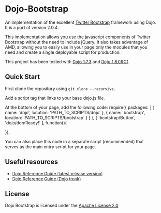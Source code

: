 Dojo-Bootstrap
==============

An implementation of the excellent [Twitter Bootstrap](http://twitter.github.com/bootstrap/) framework using Dojo. It is a port of version 2.0.4.

This implementation allows you use the javascript components of Twitter Bootstrap without the need to include jQuery. It also takes advantage of AMD, allowing you to easily use in your page only the modules that you need and create a single deployable script for production.

This project has been tested with [Dojo 1.7.3](http://dojotoolkit.org/download/) and [Dojo 1.8.0RC1](http://download.dojotoolkit.org/release-1.8.0rc1/).

Quick Start
-----------

First clone the repository using `git clone --recursive`.

Add a script tag that links to your base dojo.js file.
<script data-dojo-config="async: 1, tlmSiblingOfDojo: 0, isDebug: 1" src="PATH_TO_SCRIPTS/dojo/dojo.js"></script>
At the bottom of your page, add the following code:
require({
    packages: [
        { name: 'dojo', location: 'PATH_TO_SCRIPTS/dojo' },
        { name: 'bootstrap', location: 'PATH_TO_SCRIPTS/bootstrap' }
    ]
}, [ 
	'bootstrap/Button',
	'dojo/domReady!'
], function(){

});

You can also place this code in a separate script (recommended) that serves as the main entry script for your page.
<script src="PATH_TO_SCRIPTS/application.js" type="text/javascript"></script>


Useful resources
----------------

* [Dojo Reference Guide (latest release version)](http://dojotoolkit.org/reference-guide/)
* [Dojo Reference Guide (Dojo trunk)](http://livedocs.dojotoolkit.org/)

License
-------

Dojo Bootstrap is licensed under the [Apache License 2.0](http://www.apache.org/licenses/LICENSE-2.0)
